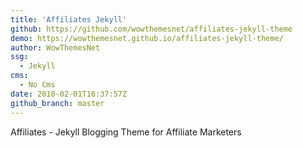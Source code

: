 ```yaml
---
title: 'Affiliates Jekyll'
github: https://github.com/wowthemesnet/affiliates-jekyll-theme
demo: https://wowthemesnet.github.io/affiliates-jekyll-theme/
author: WowThemesNet
ssg:
  - Jekyll
cms:
  - No Cms
date: 2018-02-01T16:37:57Z
github_branch: master
---
```


Affiliates - Jekyll Blogging Theme for Affiliate Marketers

